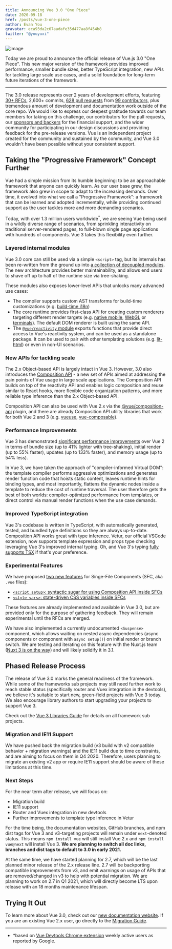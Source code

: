 ```yaml
---
title: Announcing Vue 3.0 "One Piece"
date: 2020-09-18
href: /posts/vue-3-one-piece
author: Evan You
gravatar: eca93da2c67aadafe35d477aa8f454b8
twitter: "@youyuxi"
---
```


![image](https://user-images.githubusercontent.com/499550/93624428-53932780-f9ae-11ea-8d16-af949e16a09f.png)

Today we are proud to announce the official release of Vue.js 3.0 "One Piece". This new major version of the framework provides improved performance, smaller bundle sizes, better TypeScript integration, new APIs for tackling large scale use cases, and a solid foundation for long-term future iterations of the framework.

---

The 3.0 release represents over 2 years of development efforts, featuring [30+ RFCs](https://github.com/vuejs/rfcs/tree/master/active-rfcs), 2,600+ commits, [628 pull requests](https://github.com/vuejs/vue-next/pulls?q=is%3Apr+is%3Amerged+-author%3Aapp%2Fdependabot-preview+) from [99 contributors](https://github.com/vuejs/vue-next/graphs/contributors), plus tremendous amount of development and documentation work outside of the core repo. We would like to express our deepest gratitude towards our team members for taking on this challenge, our contributors for the pull requests, our [sponsors and backers](https://github.com/vuejs/vue/blob/dev/BACKERS.md) for the financial support, and the wider community for participating in our design discussions and providing feedback for the pre-release versions. Vue is an independent project created for the community and sustained by the community, and Vue 3.0 wouldn't have been possible without your consistent support.

## Taking the "Progressive Framework" Concept Further

Vue had a simple mission from its humble beginning: to be an approachable framework that anyone can quickly learn. As our user base grew, the framework also grew in scope to adapt to the increasing demands. Over time, it evolved into what we call a "Progressive Framework": a framework that can be learned and adopted incrementally, while providing continued support as the user tackles more and more demanding scenarios.

Today, with over 1.3 million users worldwide<sup>*</sup>, we are seeing Vue being used in a wildly diverse range of scenarios, from sprinkling interactivity on traditional server-rendered pages, to full-blown single page applications with hundreds of components. Vue 3 takes this flexibility even further.

### Layered internal modules

Vue 3.0 core can still be used via a simple `<script>` tag, but its internals has been re-written from the ground up into [a collection of decoupled modules](https://github.com/vuejs/vue-next/tree/master/packages). The new architecture provides better maintainability, and allows end users to shave off up to half of the runtime size via tree-shaking.

These modules also exposes lower-level APIs that unlocks many advanced use cases:

- The compiler supports custom AST transforms for build-time customizations (e.g. [build-time i18n](https://github.com/intlify/vue-i18n-extensions))
- The core runtime provides first-class API for creating custom renderers targeting different render targets (e.g. [native mobile](https://github.com/rigor789/nativescript-vue-next), [WebGL](https://github.com/Planning-nl/vugel) or [terminals](https://github.com/ycmjason/vuminal)). The default DOM renderer is built using the same API.
- The [`@vue/reactivity` module](https://github.com/vuejs/vue-next/tree/master/packages/reactivity) exports functions that provide direct access to Vue's reactivity system, and can be used as a standalone package. It can be used to pair with other templating solutions (e.g. [lit-html](https://github.com/yyx990803/vue-lit)) or even in non-UI scenarios.

### New APIs for tackling scale

The 2.x Object-based API is largely intact in Vue 3. However, 3.0 also introduces the [Composition API](https://v3.vuejs.org/guide/composition-api-introduction.html) - a new set of APIs aimed at addressing the pain points of Vue usage in large scale applications. The Composition API builds on top of the reactivity API and enables logic composition and reuse similar to React hooks, more flexible code organization patterns, and more reliable type inference than the 2.x Object-based API.

Composition API can also be used with Vue 2.x via the [@vue/composition-api](https://github.com/vuejs/composition-api) plugin, and there are already Composition API utility libraries that work for both Vue 2 and 3 (e.g. [vueuse](https://github.com/antfu/vueuse), [vue-composable](https://github.com/pikax/vue-composable)).

### Performance Improvements

Vue 3 has demonstrated [significant performance improvements](https://docs.google.com/spreadsheets/d/1VJFx-kQ4KjJmnpDXIEaig-cVAAJtpIGLZNbv3Lr4CR0/edit?usp=sharing) over Vue 2 in terms of bundle size (up to 41% lighter with tree-shaking), initial render (up to 55% faster), updates (up to 133% faster), and memory usage (up to 54% less).

In Vue 3, we have taken the approach of "compiler-informed Virtual DOM": the template compiler performs aggressive optimizations and generates render function code that hoists static content, leaves runtime hints for binding types, and most importantly, flattens the dynamic nodes inside a template to reduce the cost of runtime traversal. The user therefore gets the best of both worlds: compiler-optimized performance from templates, or direct control via manual render functions when the use case demands.

### Improved TypeScript integration

Vue 3's codebase is written in TypeScript, with automatically generated, tested, and bundled type definitions so they are always up-to-date. Composition API works great with type inference. Vetur, our official VSCode extension, now supports template expression and props type checking leveraging Vue 3's improved internal typing. Oh, and Vue 3's typing [fully supports TSX](https://github.com/vuejs/vue-next/blob/master/test-dts/defineComponent.test-d.tsx) if that's your preference.

### Experimental Features

We have proposed [two new features](https://github.com/vuejs/rfcs/pull/182) for Singe-File Components (SFC, aka `.vue` files):

- [`<script setup>`: syntactic sugar for using Composition API inside SFCs](https://github.com/vuejs/rfcs/blob/sfc-improvements/active-rfcs/0000-sfc-script-setup.md)
- [`<style vars>`: state-driven CSS variables inside SFCs](https://github.com/vuejs/rfcs/blob/sfc-improvements/active-rfcs/0000-sfc-style-variables.md)

These features are already implemented and available in Vue 3.0, but are provided only for the purpose of gathering feedback. They will remain experimental until the RFCs are merged.

We have also implemented a currently undocumented `<Suspense>` component, which allows waiting on nested async dependencies (async components or component with `async setup()`) on initial render or branch switch. We are testing and iterating on this feature with the Nuxt.js team ([Nuxt 3 is on the way](https://nuxtjs.slides.com/atinux/state-of-nuxt-2020)) and will likely solidify it in 3.1.

## Phased Release Process

The release of Vue 3.0 marks the general readiness of the framework. While some of the frameworks sub projects may still need further work to reach stable status (specifically router and Vuex integration in the devtools), we believe it's suitable to start new, green-field projects with Vue 3 today. We also encourage library authors to start upgrading your projects to support Vue 3.

Check out the [Vue 3 Libraries Guide](https://v3.vuejs.org/guide/migration/introduction.html#supporting-libraries) for details on all framework sub projects.

### Migration and IE11 Support

We have pushed back the migration build (v3 build with v2 compatible behavior + migration warnings) and the IE11 build due to time constraints, and are aiming to focus on them in Q4 2020. Therefore, users planning to migrate an existing v2 app or require IE11 support should be aware of these limitations at this time.

### Next Steps

For the near term after release, we will focus on:

- Migration build
- IE11 support
- Router and Vuex integration in new devtools
- Further improvements to template type inference in Vetur

For the time being, the documentation websites, GitHub branches, and npm dist tags for Vue 3 and v3-targeting projects will remain under `next`-denoted status. This means `npm install vue` will still install Vue 2.x and `npm install vue@next` will install Vue 3. **We are planning to switch all doc links, branches and dist tags to default to 3.0 in early 2021.**

At the same time, we have started planning for 2.7, which will be the last planned minor release of the 2.x release line. 2.7 will be backporting compatible improvements from v3, and emit warnings on usage of APIs that are removed/changed in v3 to help with potential migration. We are planning to work on 2.7 in Q1 2021, which will directly become LTS upon release with an 18 months maintenance lifespan.

## Trying It Out

To learn more about Vue 3.0, check out our [new documentation website](https://v3.vuejs.org/). If you are an existing Vue 2.x user, go directly to the [Migration Guide](https://v3.vuejs.org/guide/migration/introduction.html).

---

- *based on [Vue Devtools Chrome extension](https://chrome.google.com/webstore/detail/vuejs-devtools/nhdogjmejiglipccpnnnanhbledajbpd) weekly active users as reported by Google.
